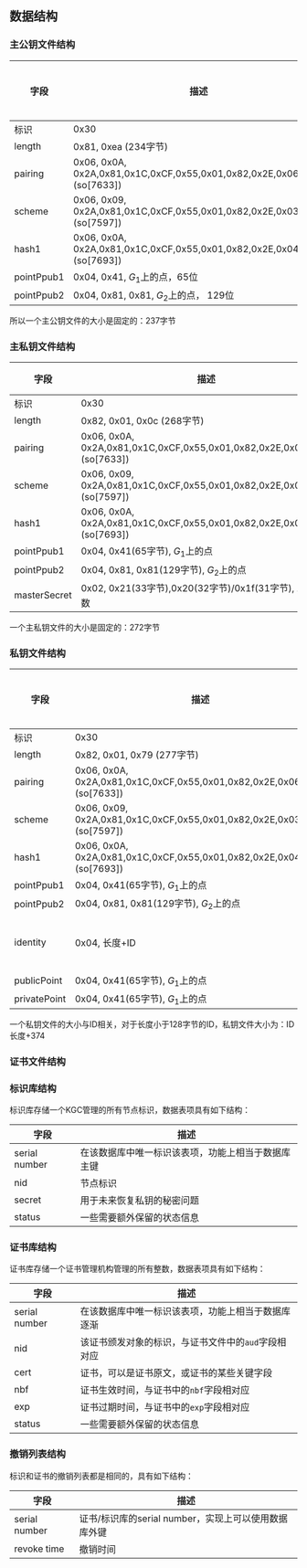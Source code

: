 
## 数据结构

### 主公钥文件结构

| 字段 | 描述 | 大小(字节) |
|-----|------|------|
| 标识 | 0x30 | 1 |
| length | 0x81, 0xea (234字节)| 2 |
| pairing | 0x06, 0x0A, 0x2A,0x81,0x1C,0xCF,0x55,0x01,0x82,0x2E,0x06,0x01 (so[7633]) | 12 |
| scheme | 0x06, 0x09, 0x2A,0x81,0x1C,0xCF,0x55,0x01,0x82,0x2E,0x03 (so[7597]) | 11 |
| hash1 | 0x06, 0x0A, 0x2A,0x81,0x1C,0xCF,0x55,0x01,0x82,0x2E,0x04,0x01 (so[7693]) | 12 |
| pointPpub1 | 0x04, 0x41, $G_1$上的点，65位 | 67 |
| pointPpub2 | 0x04, 0x81, 0x81, $G_2$上的点， 129位 | 132 |

所以一个主公钥文件的大小是固定的：237字节

### 主私钥文件结构

| 字段 | 描述 | 大小(字节) |
|-----|------|------|
| 标识 | 0x30 | 1 |
| length | 0x82, 0x01, 0x0c (268字节) | 3 |
| pairing | 0x06, 0x0A, 0x2A,0x81,0x1C,0xCF,0x55,0x01,0x82,0x2E,0x06,0x01 (so[7633]) | 12 |
| scheme | 0x06, 0x09, 0x2A,0x81,0x1C,0xCF,0x55,0x01,0x82,0x2E,0x03 (so[7597]) | 11 |
| hash1 | 0x06, 0x0A, 0x2A,0x81,0x1C,0xCF,0x55,0x01,0x82,0x2E,0x04,0x01 (so[7693]) | 12 |
| pointPpub1 | 0x04, 0x41(65字节), $G_1$上的点 | 67 |
| pointPpub2 | 0x04, 0x81, 0x81(129字节), $G_2$上的点 | 132 |
| masterSecret | 0x02, 0x21(33字节),0x20(32字节)/0x1f(31字节), $F_p$上的数 | 35/34/33 |

一个主私钥文件的大小是固定的：272字节


### 私钥文件结构 

| 字段 | 描述 | 大小(字节) |
|-----|------|------|
| 标识 | 0x30 | 1 |
| length | 0x82, 0x01, 0x79 (277字节) | 3 |
| pairing | 0x06, 0x0A, 0x2A,0x81,0x1C,0xCF,0x55,0x01,0x82,0x2E,0x06,0x01 (so[7633]) | 12 |
| scheme | 0x06, 0x09, 0x2A,0x81,0x1C,0xCF,0x55,0x01,0x82,0x2E,0x03 (so[7597]) | 11 |
| hash1 | 0x06, 0x0A, 0x2A,0x81,0x1C,0xCF,0x55,0x01,0x82,0x2E,0x04,0x01 (so[7693]) | 12 |
| pointPpub1 | 0x04, 0x41(65字节), $G_1$上的点 | 67 |
| pointPpub2 | 0x04, 0x81, 0x81(129字节), $G_2$上的点 | 132 |
| identity | 0x04, 长度+ID | 长度不定 |
| publicPoint | 0x04, 0x41(65字节), $G_1$上的点 | 67 |
| privatePoint | 0x04, 0x41(65字节), $G_1$上的点 | 67 |

一个私钥文件的大小与ID相关，对于长度小于128字节的ID，私钥文件大小为：ID长度+374

### 证书文件结构

### 标识库结构 

标识库存储一个KGC管理的所有节点标识，数据表项具有如下结构：

| 字段 | 描述 |
|-----|------|
| serial number | 在该数据库中唯一标识该表项，功能上相当于数据库主键 |
| nid | 节点标识 |
| secret | 用于未来恢复私钥的秘密问题 |
| status | 一些需要额外保留的状态信息 |


### 证书库结构 

证书库存储一个证书管理机构管理的所有整数，数据表项具有如下结构：

| 字段 | 描述 |
|------|------|
| serial number | 在该数据库中唯一标识该表项，功能上相当于数据库逐渐 |
| nid | 该证书颁发对象的标识，与证书文件中的`aud`字段相对应 |
| cert | 证书，可以是证书原文，或证书的某些关键字段 |
| nbf | 证书生效时间，与证书中的`nbf`字段相对应 |
| exp | 证书过期时间，与证书中的`exp`字段相对应 |
| status | 一些需要额外保留的状态信息 |


### 撤销列表结构 

标识和证书的撤销列表都是相同的，具有如下结构：

| 字段 | 描述 |
|------|------|
| serial number | 证书/标识库的serial number，实现上可以使用数据库外键 |
| revoke time | 撤销时间 |
